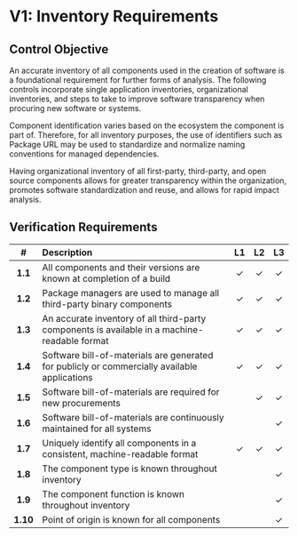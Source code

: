 # V1: Inventory Requirements

## Control Objective

An accurate inventory of all components used in the creation of software is a foundational requirement for further forms of analysis. The following controls incorporate single application inventories, organizational inventories, and steps to take to improve software transparency when procuring new software or systems.

Component identification varies based on the ecosystem the component is part of. Therefore, for all inventory purposes, the use of identifiers such as Package URL may be used to standardize and normalize naming conventions for managed dependencies.

Having organizational inventory of all first-party, third-party, and open source components allows for greater transparency within the organization, promotes software standardization and reuse, and allows for rapid impact analysis.

## Verification Requirements

| \# | Description | L1 | L2 | L3 |
| :---: | :--- | :---: | :---: | :---: |
| **1.1** | All components and their versions are known at completion of a build | ✓ | ✓ | ✓ |
| **1.2** | Package managers are used to manage all third-party binary components | ✓ | ✓ | ✓ |
| **1.3** | An accurate inventory of all third-party components is available in a machine-readable format | ✓ | ✓ | ✓ |
| **1.4** | Software bill-of-materials are generated for publicly or commercially available applications | ✓ | ✓ | ✓ |
| **1.5** | Software bill-of-materials are required for new procurements |  | ✓ | ✓ |
| **1.6** | Software bill-of-materials are continuously maintained for all systems |  |  | ✓ |
| **1.7** | Uniquely identify all components in a consistent, machine-readable format | ✓ | ✓ | ✓ |
| **1.8** | The component type is known throughout inventory |  |  | ✓ |
| **1.9** | The component function is known throughout inventory |  |  | ✓ |
| **1.10** | Point of origin is known for all components |  |  | ✓ |

